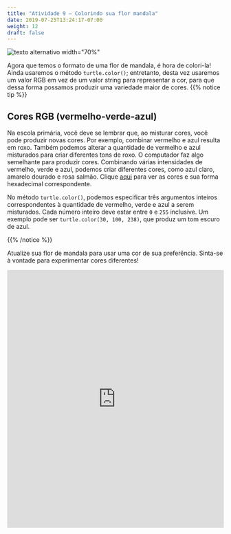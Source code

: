 ```yaml
---
title: "Atividade 9 – Colorindo sua flor mandala"
date: 2019-07-25T13:24:17-07:00
weight: 12
draft: false
---
```


![texto alternativo width="70%"](../media/mandala-blue.png "flor mandala com pétalas azuis")

Agora que temos o formato de uma flor de mandala, é hora de colori-la! Ainda usaremos o método `turtle.color()`; entretanto, desta vez usaremos um valor RGB em vez de um valor string para representar a cor, para que dessa forma possamos produzir uma variedade maior de cores.
{{% notice tip %}}

## Cores RGB (vermelho-verde-azul)

Na escola primária, você deve se lembrar que, ao misturar cores, você pode produzir novas cores. Por exemplo, combinar vermelho e azul resulta em roxo. Também podemos alterar a quantidade de vermelho e azul misturados para criar diferentes tons de roxo. O computador faz algo semelhante para produzir cores. Combinando várias intensidades de vermelho, verde e azul, podemos criar diferentes cores, como azul claro, amarelo dourado e rosa salmão. Clique [aqui](https://htmlcolorcodes.com/color-names/) para ver as cores e sua forma hexadecimal correspondente.

No método `turtle.color()`, podemos especificar três argumentos inteiros correspondentes à quantidade de vermelho, verde e azul a serem misturados. Cada número inteiro deve estar entre `0` e `255` inclusive. Um exemplo pode ser `turtle.color(30, 100, 238)`, que produz um tom escuro de azul.

{{% /notice %}}

Atualize sua flor de mandala para usar uma cor de sua preferência. Sinta-se à vontade para experimentar cores diferentes!

<iframe src="https://trinket.io/embed/python/1f9c80fffe" width="100%" height="600" frameborder="0" marginwidth="0" marginheight="0" allowfullscreen></iframe>
